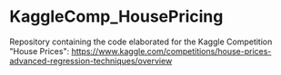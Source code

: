 # KaggleComp_HousePricing

Repository containing the code elaborated for the Kaggle Competition "House Prices":
https://www.kaggle.com/competitions/house-prices-advanced-regression-techniques/overview
